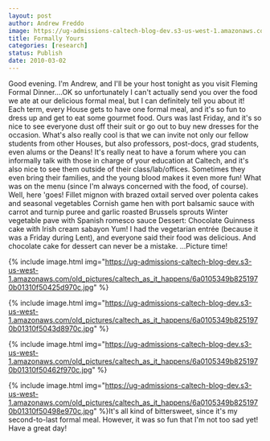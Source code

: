```yaml
---
layout: post
author: Andrew Freddo
image: https://ug-admissions-caltech-blog-dev.s3-us-west-1.amazonaws.com/old_pictures/caltech_as_it_happens/6a0105349b8251970b0120a8e971aa970b.jpg
title: Formally Yours
categories: [research]
status: Publish
date: 2010-03-02
---
```


Good evening. I'm Andrew, and I'll be your host tonight as you visit Fleming Formal Dinner....OK so unfortunately I can't actually send you over the food we ate at our delicious formal meal, but I can definitely tell you about it! Each term, every House gets to have one formal meal, and it's so fun to dress up and get to eat some gourmet food. Ours was last Friday, and it's so nice to see everyone dust off their suit or go out to buy new dresses for the occasion. What's also really cool is that we can invite not only our fellow students from other Houses, but also professors, post-docs, grad students, even alums or the Deans! It's really neat to have a forum where you can informally talk with those in charge of your education at Caltech, and it's also nice to see them outside of their class/lab/offices. Sometimes they even bring their families, and the young blood makes it even more fun!
What was on the menu (since I'm always concerned with the food, of course). Well, here 'goes!
Fillet mignon with brazed oxtail served over polenta cakes and seasonal vegetables
Cornish game hen with port balsamic sauce with carrot and turnip puree and garlic roasted Brussels sprouts
Winter vegetable pave with Spanish romesco sauce
Dessert: Chocolate Guinness cake with Irish cream sabayon
Yum! I had the vegetarian entrée (because it was a Friday during Lent), and everyone said their food was delicious. And chocolate cake for dessert can never be a mistake. ...Picture time!


{% include image.html img="https://ug-admissions-caltech-blog-dev.s3-us-west-1.amazonaws.com/old_pictures/caltech_as_it_happens/6a0105349b8251970b01310f50425d970c.jpg" %}

{% include image.html img="https://ug-admissions-caltech-blog-dev.s3-us-west-1.amazonaws.com/old_pictures/caltech_as_it_happens/6a0105349b8251970b01310f5043d8970c.jpg" %}

{% include image.html img="https://ug-admissions-caltech-blog-dev.s3-us-west-1.amazonaws.com/old_pictures/caltech_as_it_happens/6a0105349b8251970b01310f50462f970c.jpg" %}

{% include image.html img="https://ug-admissions-caltech-blog-dev.s3-us-west-1.amazonaws.com/old_pictures/caltech_as_it_happens/6a0105349b8251970b01310f50498e970c.jpg" %}It's all kind of bittersweet, since it's my second-to-last formal meal. However, it was so fun that I'm not too sad yet! Have a great day!
